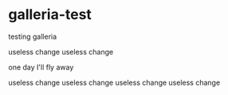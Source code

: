 # galleria-test

testing galleria

useless change
useless change

one day I'll fly away


useless change
useless change
useless change
useless change
